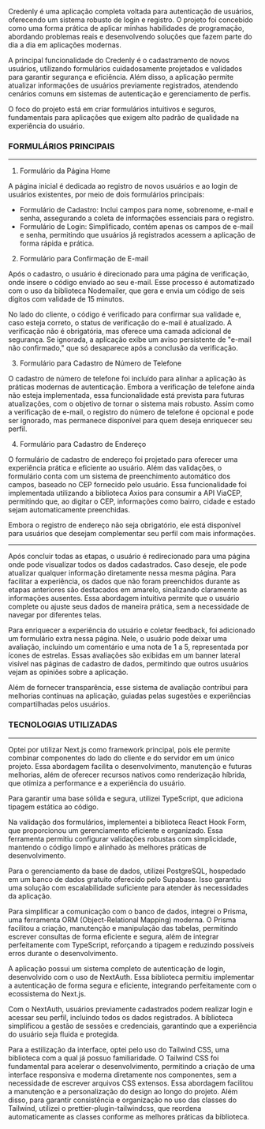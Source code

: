 Credenly é uma aplicação completa voltada para autenticação de usuários, oferecendo um sistema robusto de login e registro. O projeto foi concebido como uma forma prática de aplicar minhas habilidades de programação, abordando problemas reais e desenvolvendo soluções que fazem parte do dia a dia em aplicações modernas.

A principal funcionalidade do Credenly é o cadastramento de novos usuários, utilizando formulários cuidadosamente projetados e validados para garantir segurança e eficiência. Além disso, a aplicação permite atualizar informações de usuários previamente registrados, atendendo cenários comuns em sistemas de autenticação e gerenciamento de perfis.

O foco do projeto está em criar formulários intuitivos e seguros, fundamentais para aplicações que exigem alto padrão de qualidade na experiência do usuário.

### FORMULÁRIOS PRINCIPAIS

<hr />

1. Formulário da Página Home

A página inicial é dedicada ao registro de novos usuários e ao login de usuários existentes, por meio de dois formulários principais:

* Formulário de Cadastro: Inclui campos para nome, sobrenome, e-mail e senha, assegurando a coleta de informações essenciais para o registro.
* Formulário de Login: Simplificado, contém apenas os campos de e-mail e senha, permitindo que usuários já registrados acessem a aplicação de forma rápida e prática.

2. Formulário para Confirmação de E-mail

Após o cadastro, o usuário é direcionado para uma página de verificação, onde insere o código enviado ao seu e-mail. Esse processo é automatizado com o uso da biblioteca Nodemailer, que gera e envia um código de seis dígitos com validade de 15 minutos.

No lado do cliente, o código é verificado para confirmar sua validade e, caso esteja correto, o status de verificação do e-mail é atualizado. A verificação não é obrigatória, mas oferece uma camada adicional de segurança. Se ignorada, a aplicação exibe um aviso persistente de "e-mail não confirmado," que só desaparece após a conclusão da verificação.

3. Formulário para Cadastro de Número de Telefone

O cadastro de número de telefone foi incluído para alinhar a aplicação às práticas modernas de autenticação. Embora a verificação de telefone ainda não esteja implementada, essa funcionalidade está prevista para futuras atualizações, com o objetivo de tornar o sistema mais robusto. Assim como a verificação de e-mail, o registro do número de telefone é opcional e pode ser ignorado, mas permanece disponível para quem deseja enriquecer seu perfil.

4. Formulário para Cadastro de Endereço

O formulário de cadastro de endereço foi projetado para oferecer uma experiência prática e eficiente ao usuário. Além das validações, o formulário conta com um sistema de preenchimento automático dos campos, baseado no CEP fornecido pelo usuário. Essa funcionalidade foi implementada utilizando a biblioteca Axios para consumir a API ViaCEP, permitindo que, ao digitar o CEP, informações como bairro, cidade e estado sejam automaticamente preenchidas.

Embora o registro de endereço não seja obrigatório, ele está disponível para usuários que desejam complementar seu perfil com mais informações.

<hr />

Após concluir todas as etapas, o usuário é redirecionado para uma página onde pode visualizar todos os dados cadastrados. Caso deseje, ele pode atualizar qualquer informação diretamente nessa mesma página. Para facilitar a experiência, os dados que não foram preenchidos durante as etapas anteriores são destacados em amarelo, sinalizando claramente as informações ausentes. Essa abordagem intuitiva permite que o usuário complete ou ajuste seus dados de maneira prática, sem a necessidade de navegar por diferentes telas.

Para enriquecer a experiência do usuário e coletar feedback, foi adicionado um formulário extra nessa página. Nele, o usuário pode deixar uma avaliação, incluindo um comentário e uma nota de 1 a 5, representada por ícones de estrelas. Essas avaliações são exibidas em um banner lateral visível nas páginas de cadastro de dados, permitindo que outros usuários vejam as opiniões sobre a aplicação.

Além de fornecer transparência, esse sistema de avaliação contribui para melhorias contínuas na aplicação, guiadas pelas sugestões e experiências compartilhadas pelos usuários.

### TECNOLOGIAS UTILIZADAS

<hr />

Optei por utilizar Next.js como framework principal, pois ele permite combinar componentes do lado do cliente e do servidor em um único projeto. Essa abordagem facilita o desenvolvimento, manutenção e futuras melhorias, além de oferecer recursos nativos como renderização híbrida, que otimiza a performance e a experiência do usuário.

Para garantir uma base sólida e segura, utilizei TypeScript, que adiciona tipagem estática ao código.

Na validação dos formulários, implementei a biblioteca React Hook Form, que proporcionou um gerenciamento eficiente e organizado. Essa ferramenta permitiu configurar validações robustas com simplicidade, mantendo o código limpo e alinhado às melhores práticas de desenvolvimento.

Para o gerenciamento da base de dados, utilizei PostgreSQL, hospedado em um banco de dados gratuito oferecido pelo Supabase. Isso garantiu uma solução com escalabilidade suficiente para atender às necessidades da aplicação.

Para simplificar a comunicação com o banco de dados, integrei o Prisma, uma ferramenta ORM (Object-Relational Mapping) moderna. O Prisma facilitou a criação, manutenção e manipulação das tabelas, permitindo escrever consultas de forma eficiente e segura, além de integrar perfeitamente com TypeScript, reforçando a tipagem e reduzindo possíveis erros durante o desenvolvimento.

A aplicação possui um sistema completo de autenticação de login, desenvolvido com o uso de NextAuth. Essa biblioteca permitiu implementar a autenticação de forma segura e eficiente, integrando perfeitamente com o ecossistema do Next.js.

Com o NextAuth, usuários previamente cadastrados podem realizar login e acessar seu perfil, incluindo todos os dados registrados. A biblioteca simplificou a gestão de sessões e credenciais, garantindo que a experiência do usuário seja fluida e protegida.

Para a estilização da interface, optei pelo uso do Tailwind CSS, uma biblioteca com a qual já possuo familiaridade. O Tailwind CSS foi fundamental para acelerar o desenvolvimento, permitindo a criação de uma interface responsiva e moderna diretamente nos componentes, sem a necessidade de escrever arquivos CSS extensos. Essa abordagem facilitou a manutenção e a personalização do design ao longo do projeto. Além disso, para garantir consistência e organização no uso das classes do Tailwind, utilizei o prettier-plugin-tailwindcss, que reordena automaticamente as classes conforme as melhores práticas da biblioteca.
